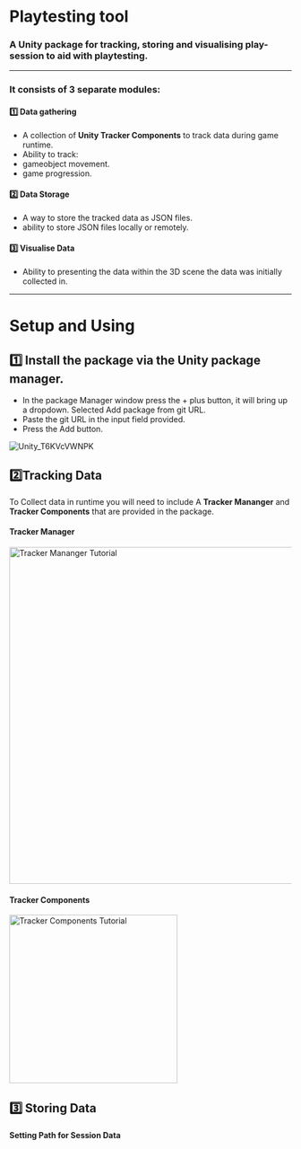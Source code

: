 # Playtesting tool

### A Unity package for tracking, storing and visualising play-session to aid with playtesting.
--- 

### It consists of 3 separate modules:
#### 1️⃣ Data gathering 
- A collection of **Unity Tracker Components** to track data during game runtime.
- Ability to track:
 - gameobject movement.
 - game progression.

#### 2️⃣ Data Storage 
- A way to store the tracked data as JSON files.
- ability to store JSON files locally or remotely.

#### 3️⃣️ Visualise Data
- Ability to presenting the data within the 3D scene the data was initially collected in.

---
# Setup and Using 

## 1️⃣ Install the package via the Unity package manager.

- In the package Manager window press the + plus button, it will bring up a dropdown. Selected Add package from git URL.
- Paste the git URL in the input field provided.
- Press the Add button.

![Unity_T6KVcVWNPK](https://user-images.githubusercontent.com/11542929/160628985-aa45ca14-2b77-42d3-abae-2d56643fd9d5.gif)

## 2️⃣Tracking Data

To Collect data in runtime you will need to include A **Tracker Mananger** and **Tracker Components** that are provided in the package. 

#### Tracker Manager

<img src="https://user-images.githubusercontent.com/11542929/160632185-c1f8933b-a3a3-4e8a-8d7a-49f7c7417574.gif" alt="Tracker Mananger Tutorial" width="600"/>

#### Tracker Components

<img src="https://user-images.githubusercontent.com/11542929/160643513-1c3fcd74-b76a-4d10-a992-0e849ca18f92.gif" alt="Tracker Components Tutorial" width="300"/>

## 3️⃣ Storing Data

#### Setting Path for Session Data




